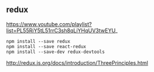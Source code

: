 redux
-

https://www.youtube.com/playlist?list=PL55RiY5tL51rrC3sh8qLiYHqUV3twEYU_

````
npm install --save redux
npm install --save react-redux
npm install --save-dev redux-devtools
````

http://redux.js.org/docs/introduction/ThreePrinciples.html

